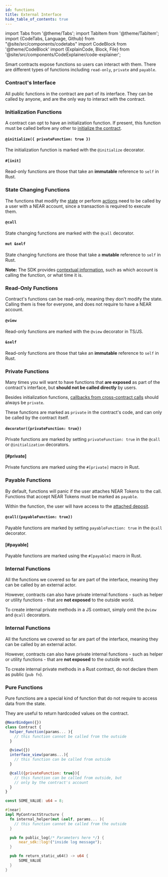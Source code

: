 ```yaml
---
id: functions
title: External Interface
hide_table_of_contents: true
---
```


import Tabs from '@theme/Tabs';
import TabItem from '@theme/TabItem';
import {CodeTabs, Language, Github} from "@site/src/components/codetabs"
import CodeBlock from '@theme/CodeBlock'
import {ExplainCode, Block, File} from '@site/src/components/CodeExplainer/code-explainer';

Smart contracts expose functions so users can interact with them. There are different types of functions including `read-only`, `private` and `payable`.

<ExplainCode languages="js,rust">

<Block highlights='{"js": "14-17,20-39,42-44,47-49", "rust": "22-30,33-58,60-62,64-66"}' fname="auction">

### Contract's Interface

All public functions in the contract are part of its interface. They can be called by anyone, and are the only way to interact with the contract.

</Block>

<Block highlights='{"js":"13-17", "rust": "22-30"}' fname="auction">

### Initialization Functions
A contract can opt to have an initialization function. If present, this function must be called before any other to [initialize the contract](./storage.md).

</Block>

<Block highlights='{"js": "13"}' fname="auction">

#### `@initialize({ privateFunction: true })`
The initialization function is marked with the `@initialize` decorator.

</Block>

<Block highlights='{"rust": "20"}' fname="auction">

#### `#[init]`
Read-only functions are those that take an **immutable** reference to `self` in Rust.

</Block>

<Block highlights='{"js":"14-17", "rust": "33-58"}' fname="auction">

### State Changing Functions
The functions that modify the [state](./storage.md) or perform [actions](./actions.md) need to be called by a user with a NEAR account, since a transaction is required to execute them.

</Block>

<Block highlights='{"js": "19"}' fname="auction">

#### `@call`
State changing functions are marked with the `@call` decorator.

</Block>

<Block highlights='{"rust": "33"}' fname="auction">

#### `mut &self`
State changing functions are those that take a **mutable** reference to `self` in Rust.

</Block>

<Block highlights='{"js": "22,26", "rust": "36,42"}' fname="auction">

**Note:** The SDK provides [contextual information](./environment.md), such as which account is calling the function, or what time it is.

</Block>

<Block highlights='{"js":"42-44,47-49", "rust": "60-62,64-66"}' fname="auction">

### Read-Only Functions
Contract's functions can be read-only, meaning they don't modify the state. Calling them is free for everyone, and does not require to have a NEAR account.

</Block>

<Block highlights='{"js": "41,46"}' fname="auction">

#### `@view`
Read-only functions are marked with the `@view` decorator in TS/JS.

</Block>

<Block highlights='{"rust": "60,64"}' fname="auction">

#### `&self`
Read-only functions are those that take an **immutable** reference to `self` in Rust.

</Block>

<Block highlights='{"js":"13", "rust": "21"}' fname="auction">

### Private Functions
Many times you will want to have functions that **are exposed** as part of the contract's interface, but **should not be called directly** by users.

Besides initialization functions, [callbacks from cross-contract calls](./crosscontract.md) should always be `private`.

These functions are marked as `private` in the contract's code, and can only be called by the contract itself.

</Block>

<Block highlights='{"js": "13"}' fname="auction">

#### `decorator({privateFunction: true})`
Private functions are marked by setting `privateFunction: true` in the `@call` or `@initialization` decorators.

</Block>

<Block highlights='{"rust": "21"}' fname="auction">

#### [#private]
Private functions are marked using the `#[private]` macro in Rust.

</Block>

<Block highlights='{"js":"19,25", "rust": "32,41"}' fname="auction">

### Payable Functions
By default, functions will panic if the user attaches NEAR Tokens to the call. Functions that accept NEAR Tokens must be marked as `payable`.

Within the function, the user will have access to the [attached deposit](./environment.md).

</Block>

<Block highlights='{"js": "19,25"}' fname="auction">

#### `@call({payableFunction: true})`
Payable functions are marked by setting `payableFunction: true` in the `@call` decorator.

</Block>

<Block highlights='{"rust": "32,41"}' fname="auction">

#### [#payable]
Payable functions are marked using the `#[payable]` macro in Rust.

</Block>

<Block highlights='{"js":"3-5"}' fname="example">

### Internal Functions
All the functions we covered so far are part of the interface, meaning they can be called by an external actor.

However, contracts can also have private internal functions - such as helper or utility functions - that are **not exposed** to the outside world.

To create internal private methods in a JS contract, simply omit the `@view` and `@call` decorators.

</Block>

<Block highlights='{"rust": "5-7"}' fname="example">

### Internal Functions
All the functions we covered so far are part of the interface, meaning they can be called by an external actor.

However, contracts can also have private internal functions - such as helper or utility functions - that are **not exposed** to the outside world.

To create internal private methods in a Rust contract, do not declare them as public (`pub fn`).

</Block>

<Block highlights='{"rust": "9-11,13-15"}' fname="example">

### Pure Functions
Pure functions are a special kind of function that do not require to access data from the state.

They are useful to return hardcoded values on the contract.

</Block>

<File language="js" fname="auction" url="https://github.com/near-examples/auction-examples/blob/main/contract-ts/src/contract.ts" start="2" end="51" />

<File language="rust" fname="auction" url="https://github.com/near-examples/auction-examples/blob/main/contract-rs/src/lib.rs" start="2" end="68" />

<CodeBlock language="js" fname="example">

```js
@NearBindgen({})
class Contract {
  helper_function(params... ){
    // this function cannot be called from the outside
  }

  @view({})
  interface_view(params...){
    // this function can be called from outside
  }

  @call({privateFunction: true}){
    // this function can be called from outside, but
    // only by the contract's account
  }
}
```

</CodeBlock>

<CodeBlock language="rust" fname="example">

```rs
const SOME_VALUE: u64 = 8;

#[near]
impl MyContractStructure {
  fn internal_helper(mut &self, params... ){
    // this function cannot be called from the outside
  }

  pub fn public_log(/* Parameters here */) {
      near_sdk::log!("inside log message");
  }

  pub fn return_static_u64() -> u64 {
      SOME_VALUE
  }
}
```

</CodeBlock>

</ExplainCode>
